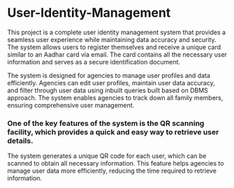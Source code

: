 # User-Identity-Management

This project is a complete user identity management system that provides a seamless user experience while maintaining data accuracy and security. 
The system allows users to register themselves and receive a unique card similar to an Aadhar card via email. 
The card contains all the necessary user information and serves as a secure identification document.

The system is designed for agencies to manage user profiles and data efficiently. 
Agencies can edit user profiles, maintain user data accuracy, and filter through user data using inbuilt queries built based on DBMS approach. 
The system enables agencies to track down all family members, ensuring comprehensive user management.

### One of the key features of the system is the QR scanning facility, which provides a quick and easy way to retrieve user details. 
The system generates a unique QR code for each user, which can be scanned to obtain all necessary information. 
This feature helps agencies to manage user data more efficiently, reducing the time required to retrieve information.
